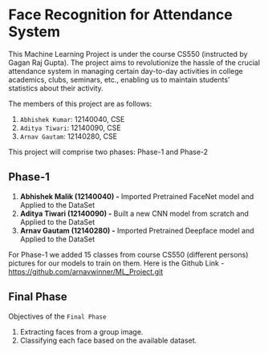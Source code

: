 # Face Recognition for Attendance System

This Machine Learning Project is under the course CS550 (instructed by Gagan Raj Gupta). The project aims to revolutionize the hassle of the crucial attendance system in managing certain day-to-day activities in college academics, clubs, seminars, etc., enabling us to maintain students' statistics about their activity.

The members of this project are as follows:

1. `Abhishek Kumar`: 12140040, CSE
2. `Aditya Tiwari`: 12140090, CSE
3. `Arnav Gautam`: 12140280, CSE

This project will comprise two phases: Phase-1 and Phase-2

## Phase-1

1. **Abhishek Malik (12140040) -**
	Imported Pretrained FaceNet model and Applied to the DataSet
2. **Aditya Tiwari (12140090) -**
	Built a new CNN model from scratch and Applied to the DataSet
3. **Arnav Gautam (12140280) -**
	Imported Pretrained Deepface model and Applied to the DataSet

For Phase-1 we added 15 classes from course CS550 (different persons) pictures for our models to train on them.
Here is the Github Link - 
	https://github.com/arnavwinner/ML_Project.git
 
 ## Final Phase

Objectives of the `Final Phase`

 1. Extracting faces from a group image.
 2. Classifying each face based on the available dataset.
